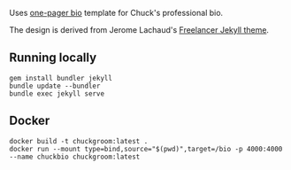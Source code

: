 Uses [one-pager bio](https://github.com/chuckgroom/onepage-bio) template
for Chuck's professional bio.

The design is derived from Jerome Lachaud's [Freelancer Jekyll theme](https://github.com/jeromelachaud/freelancer-theme).

## Running locally 

```
gem install bundler jekyll
bundle update --bundler
bundle exec jekyll serve
```

## Docker

```
docker build -t chuckgroom:latest .
docker run --mount type=bind,source="$(pwd)",target=/bio -p 4000:4000 --name chuckbio chuckgroom:latest
```
